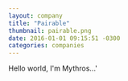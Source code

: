 ```yaml
---
layout: company
title: "Pairable"
thumbnail: pairable.png
date: 2016-01-01 09:15:51 -0300
categories: companies
---
```

Hello world, I'm Mythros...'